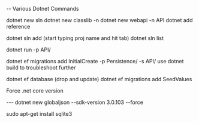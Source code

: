 -- Various Dotnet Commands

dotnet new sln
dotnet new classlib -n <project>
dotnet new webapi -n API
dotnet add reference 

dotnet sln add (start typing proj name and hit tab)
dotnet sln list

dotnet run -p API/

dotnet ef migrations add InitialCreate -p Persistence/ -s API/
use dotnet build to troubleshoot further

dotnet ef database (drop and update)
dotnet ef migrations add SeedValues

Force .net core version

--- dotnet new globaljson --sdk-version 3.0.103 --force

sudo apt-get install sqlite3

